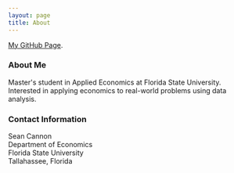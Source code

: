 ```yaml
---
layout: page
title: About
---
```


[My GitHub Page](https://github.com/scannon2k).

### About Me

Master's student in Applied Economics at Florida State University. Interested in applying economics to real-world problems using data analysis.

### Contact Information

Sean Cannon<br/>
Department of Economics<br/>
Florida State University <br/>
Tallahassee, Florida<br/>
